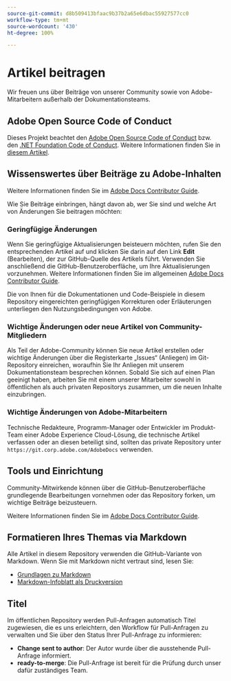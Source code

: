 ```yaml
---
source-git-commit: d8b509413bfaac9b37b2a65e6dbac55927577cc0
workflow-type: tm+mt
source-wordcount: '430'
ht-degree: 100%

---
```

# Artikel beitragen

Wir freuen uns über Beiträge von unserer Community sowie von Adobe-Mitarbeitern außerhalb der Dokumentationsteams.

## Adobe Open Source Code of Conduct

Dieses Projekt beachtet den [Adobe Open Source Code of Conduct](code-of-conduct.md) bzw. den [.NET Foundation Code of Conduct](https://dotnetfoundation.org/code-of-conduct). Weitere Informationen finden Sie in [diesem Artikel](contributing.md).

## Wissenswertes über Beiträge zu Adobe-Inhalten

Weitere Informationen finden Sie im [Adobe Docs Contributor Guide](https://docs.adobe.com/content/help/en/contributor/contributor-guide/introduction.html).

Wie Sie Beiträge einbringen, hängt davon ab, wer Sie sind und welche Art von Änderungen Sie beitragen möchten:

### Geringfügige Änderungen

Wenn Sie geringfügige Aktualisierungen beisteuern möchten, rufen Sie den entsprechenden Artikel auf und klicken Sie darin auf den Link **Edit** (Bearbeiten), der zur GitHub-Quelle des Artikels führt. Verwenden Sie anschließend die GitHub-Benutzeroberfläche, um Ihre Aktualisierungen vorzunehmen. Weitere Informationen finden Sie im allgemeinen [Adobe Docs Contributor Guide](https://docs.adobe.com/content/help/en/contributor/contributor-guide/introduction.html).

Die von Ihnen für die Dokumentationen und Code-Beispiele in diesem Repository eingereichten geringfügigen Korrekturen oder Erläuterungen unterliegen den Nutzungsbedingungen von Adobe.

### Wichtige Änderungen oder neue Artikel von Community-Mitgliedern

Als Teil der Adobe-Community können Sie neue Artikel erstellen oder wichtige Änderungen über die Registerkarte „Issues“ (Anliegen) im Git-Repository einreichen, woraufhin Sie Ihr Anliegen mit unserem Dokumentationsteam besprechen können. Sobald Sie sich auf einen Plan geeinigt haben, arbeiten Sie mit einem unserer Mitarbeiter sowohl in öffentlichen als auch privaten Repositorys zusammen, um die neuen Inhalte einzubringen.

<!--
If you submit a pull request with significant changes to documentation and code examples, you'll see a message in the pull request asking you to submit an online contribution license agreement (CLA). We need you to complete the online form before we can review your pull request.
-->

### Wichtige Änderungen von Adobe-Mitarbeitern

Technische Redakteure, Programm-Manager oder Entwickler im Produkt-Team einer Adobe Experience Cloud-Lösung, die technische Artikel verfassen oder an diesen beteiligt sind, sollten das private Repository unter `https://git.corp.adobe.com/AdobeDocs` verwenden.

<!--Employees from other parts of the Adobe world should use the public repo for minor updates.-->

## Tools und Einrichtung

Community-Mitwirkende können über die GitHub-Benutzeroberfläche grundlegende Bearbeitungen vornehmen oder das Repository forken, um wichtige Beiträge beizusteuern.

Weitere Informationen finden Sie im [Adobe Docs Contributor Guide](https://docs.adobe.com/content/help/en/contributor/contributor-guide/introduction.html).

## Formatieren Ihres Themas via Markdown

Alle Artikel in diesem Repository verwenden die GitHub-Variante von Markdown. Wenn Sie mit Markdown nicht vertraut sind, lesen Sie:

* [Grundlagen zu Markdown](https://help.github.com/articles/getting-started-with-writing-and-formatting-on-github/)
* [Markdown-Infoblatt als Druckversion](https://guides.github.com/pdfs/markdown-cheatsheet-online.pdf)

## Titel

Im öffentlichen Repository werden Pull-Anfragen automatisch Titel zugewiesen, die es uns erleichtern, den Workflow für Pull-Anfragen zu verwalten und Sie über den Status Ihrer Pull-Anfrage zu informieren:

* **Change sent to author**: Der Autor wurde über die ausstehende Pull-Anfrage informiert.
* **ready-to-merge**: Die Pull-Anfrage ist bereit für die Prüfung durch unser dafür zuständiges Team.
